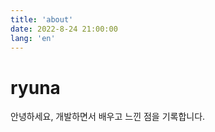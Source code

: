 ```yaml
---
title: 'about'
date: 2022-8-24 21:00:00
lang: 'en'
---
```


# ryuna

<!-- <div align="center"> -->

안녕하세요, 개발하면서 배우고 느낀 점을 기록합니다.

<!-- 이전 블로그는 [이곳](https://anott.tistory.com/)입니다.     -->

<!-- </div> -->

<!-- <br />
<br />

<div align="right">
</div> -->

<br />
<br />
